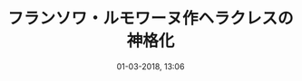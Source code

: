 ---
title: フランソワ・ルモワーヌ作ヘラクレスの神格化
titleone: '<ruby><rb lang="ja">ヘラクレスの神格化</rb><rt lang="fr">Apothéose&#160;d&#39;Hercule</rt></ruby>'
menu: ヘラクレス
created: 26-10-2017, 15:25
date: 01-03-2018, 13:06
modified: 03-03-2018, 16:36
itempage: Article
taxonomy:
   category: [docs, ja]
content:
    items:
       '@taxonomy':
         category: [hercule, ja]
    order:
        by: default
        dir: asc
    limit: 1
    pagination: true
metadata:
    description: '1736年9月26日にヴェルサイユ宮殿に行われたヘラクレスの間の《ヘラクレスの神格化》の除幕式を切っ掛けにメルクール・ド・フランス誌（Mercure de France）に記載された恐らく画家フランソワ・ルモワーヌ（François Lemoyne）によって書かれた文書を紹介。'
    keywords: "ヴェルサイユ宮殿, ヴェルサイユ, メルクール・ド・フランス, Mercure de France, ヘラクレスの神格化, ヘラクレスの間, Apothéose d'Hercule, Salon d'Hercule, フランソワ・ルモワーヌ, François Lemoyne"
    image: hercule_700x448.jpg
    image_width: 700
    image_height: 448
    image_title: フランソワ・ルモワーヌ作《ヘラクレスの神格化》の詳細、ヘラクレスの間、ヴェルサイユ宮殿
    image_legend: ユピテルはヘラクレスにヒュメーンに導かれている若さの神であるヘべーを紹介しています
    'twitter:card': summary
significantlinks: ["https://ja.wikipedia.org/wiki/ルイ15世 (フランス王)"]
specialty: ["フランス歴史", "神話", "宮廷文化", "ヴェルサイユ宮殿", "ヘラクレスの間", "ヘラクレスの神格化", "Apothéose d'Hercule", "フランソワ・ルモワーヌ", "François Lemoyne"]
shortcode-core:
   active: true
sitemap:
   changefreq: daily
   priority: 0.6
---